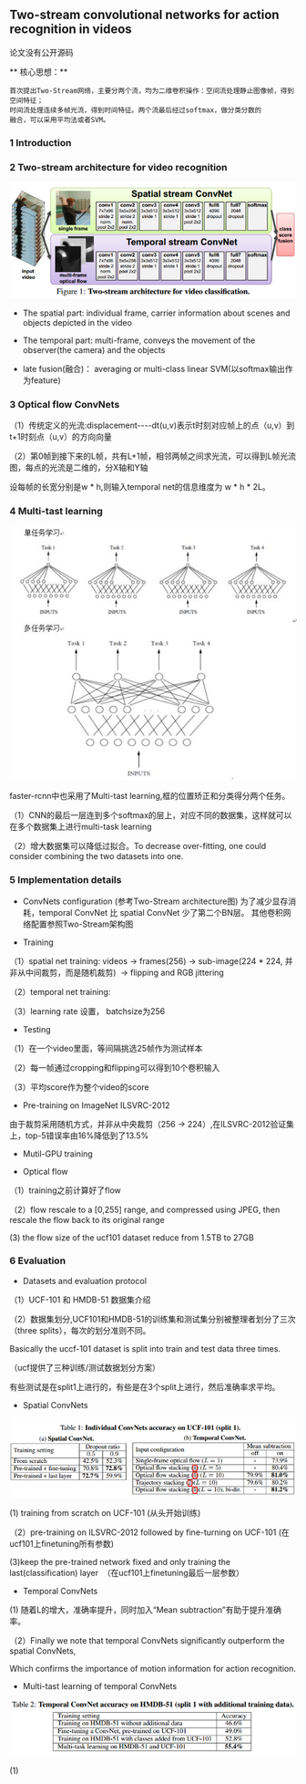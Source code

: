 ## Two-stream convolutional networks for action recognition in videos
论文没有公开源码

** 核心思想：**
```
首次提出Two-Stream网络，主要分两个流，均为二维卷积操作：空间流处理静止图像帧，得到空间特征；
时间流处理连续多帧光流，得到时间特征。两个流最后经过softmax，做分类分数的
融合，可以采用平均法或者SVM。
```

### 1 Introduction
                   
### 2 Two-stream architecture for video recognition

![ Two-stream architecture ](https://github.com/liyeUESTC/liye_project/blob/file_paper/images/QQ%E6%88%AA%E5%9B%BE20180520233723.png)

- The spatial part: individual frame, carrier information about scenes and objects depicted in the video

- The temporal part: multi-frame, conveys the movement of the observer(the camera) and the objects

- late fusion(融合)： averaging or multi-class linear SVM(以softmax输出作为feature)





### 3 Optical flow ConvNets

（1）传统定义的光流:displacement----dt(u,v)表示t时刻对应帧上的点（u,v）到t+1时刻点（u,v）的方向向量

（2）第0帧到接下来的L帧，共有L+1帧，相邻两帧之间求光流，可以得到L帧光流图，每点的光流是二维的，分X轴和Y轴

设每帧的长宽分别是w * h,则输入temporal net的信息维度为 w * h * 2L。


### 4 Multi-tast learning

![多任务与单任务的区别](https://github.com/liyeUESTC/liye_project/blob/file_paper/images/QQ%E6%88%AA%E5%9B%BE20180523221227.png)


faster-rcnn中也采用了Multi-tast learning,框的位置矫正和分类得分两个任务。

（1）CNN的最后一层连到多个softmax的层上，对应不同的数据集，这样就可以在多个数据集上进行multi-task learning

（2）增大数据集可以降低过拟合。To decrease over-fitting, one could consider combining the two datasets into one.

### 5 Implementation details

- ConvNets configuration
(参考Two-Stream architecture图)
为了减少显存消耗，temporal ConvNet 比 spatial ConvNet 少了第二个BN层。
其他卷积网络配置参照Two-Stream架构图

- Training

（1）spatial net training: videos -> frames(256) -> sub-image(224 * 224, 并非从中间裁剪，而是随机裁剪)  -> flipping and RGB jittering

（2）temporal net training: 

（3）learning rate 设置， batchsize为256

- Testing

（1）在一个video里面，等间隔挑选25帧作为测试样本

（2）每一帧通过cropping和flipping可以得到10个卷积输入

（3）平均score作为整个video的score

- Pre-training on ImageNet ILSVRC-2012

由于裁剪采用随机方式，并非从中央裁剪（256 -> 224）,在ILSVRC-2012验证集上，top-5错误率由16%降低到了13.5%

- Mutil-GPU training


- Optical flow

（1）training之前计算好了flow

（2）flow rescale to a [0,255] range, and compressed using JPEG, then rescale the flow back to its original range

(3) the flow size of the ucf101 dataset reduce from 1.5TB to 27GB

### 6 Evaluation

- Datasets and evaluation protocol

（1）UCF-101 和 HMDB-51 数据集介绍

（2）数据集划分,UCF101和HMDB-51的训练集和测试集分别被整理者划分了三次（three splits），每次的划分准则不同。

Basically the uccf-101 dataset is split into train and test data three times.

（ucf提供了三种训练/测试数据划分方案）

有些测试是在split1上进行的，有些是在3个split上进行，然后准确率求平均。

- Spatial ConvNets

![spatial and temporal](https://github.com/liyeUESTC/liye_project/blob/file_paper/images/QQ%E6%88%AA%E5%9B%BE20180522212019.png)

(1) training from scratch on UCF-101 (从头开始训练)

（2）pre-training on ILSVRC-2012 followed by fine-turning on UCF-101 (在ucf101上finetuning所有参数)

(3)keep the pre-trained network fixed and only training the last(classification) layer  （在ucf101上finetuning最后一层参数）

- Temporal ConvNets

(1) 随着L的增大，准确率提升，同时加入“Mean subtraction”有助于提升准确率。

（2）Finally we note that temporal ConvNets significantly outperform the spatial ConvNets, 

Which confirms the importance of motion information for action recognition.

- Multi-tast learning of temporal ConvNets

![Training setting & accuracy](https://github.com/liyeUESTC/liye_project/blob/file_paper/images/QQ%E6%88%AA%E5%9B%BE20180523222621.png)


(1)











 






